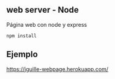 ## web server - Node

Página web con node y express

```
npm install
```

## Ejemplo

https://jguille-webpage.herokuapp.com/


